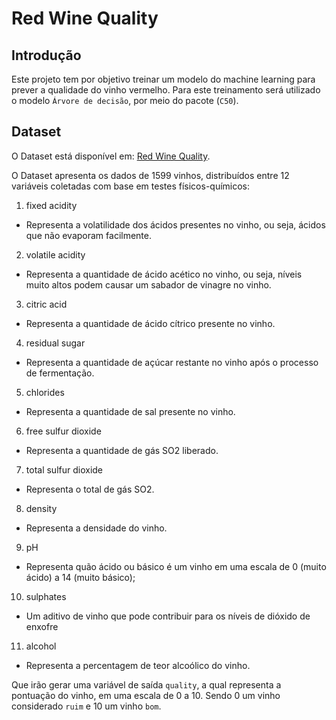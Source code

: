 Red Wine Quality
================

## Introdução

Este projeto tem por objetivo treinar um modelo do machine learning para
prever a qualidade do vinho vermelho. Para este treinamento será
utilizado o modelo `Árvore de decisão`, por meio do pacote (`C50`).

## Dataset

O Dataset está disponível em: [Red Wine
Quality](https://www.kaggle.com/datasets/uciml/red-wine-quality-cortez-et-al-2009).

O Dataset apresenta os dados de 1599 vinhos, distribuídos entre 12
variáveis coletadas com base em testes físicos-químicos:

1.  fixed acidity

-   Representa a volatilidade dos ácidos presentes no vinho, ou seja,
    ácidos que não evaporam facilmente.

2.  volatile acidity

-   Representa a quantidade de ácido acético no vinho, ou seja, níveis
    muito altos podem causar um sabador de vinagre no vinho.

3.  citric acid

-   Representa a quantidade de ácido cítrico presente no vinho.

4.  residual sugar

-   Representa a quantidade de açúcar restante no vinho após o processo
    de fermentação.

5.  chlorides

-   Representa a quantidade de sal presente no vinho.

6.  free sulfur dioxide

-   Representa a quantidade de gás SO2 liberado.

7.  total sulfur dioxide

-   Representa o total de gás SO2.

8.  density

-   Representa a densidade do vinho.

9.  pH

-   Representa quão ácido ou básico é um vinho em uma escala de 0 (muito
    ácido) a 14 (muito básico);

10. sulphates

-   Um aditivo de vinho que pode contribuir para os níveis de dióxido de
    enxofre

11. alcohol

-   Representa a percentagem de teor alcoólico do vinho.

Que irão gerar uma variável de saída `quality`, a qual representa a
pontuação do vinho, em uma escala de 0 a 10. Sendo 0 um vinho
considerado `ruim` e 10 um vinho `bom`.
